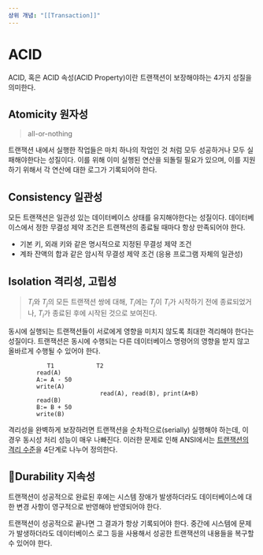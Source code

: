 ```yaml
---
상위 개념: "[[Transaction]]"
---
```

# ACID
ACID, 혹은 ACID 속성(ACID Property)이란 트랜잭션이 보장해야하는 4가지 성질을 의미한다.

## Atomicity 원자성
> all-or-nothing

트랜잭션 내에서 실행한 작업들은 마치 하나의 작업인 것 처럼 모두 성공하거나 모두 실패해야한다는 성질이다. 이를 위해 이미 실행된 연산을 되돌릴 필요가 있으며, 이를 지원하기 위해서 각 연산에 대한 로그가 기록되어야 한다.

## Consistency 일관성
모든 트랜잭션은 일관성 있는 데이터베이스 상태를 유지해야한다는 성질이다. 데이터베이스에서 정한 무결성 제약 조건은 트랜잭션의 종료될 때마다 항상 만족되어야 한다.

* 기본 키, 외래 키와 같은 명시적으로 지정된 무결성 제약 조건
* 계좌 잔액의 합과 같은 암시적 무결성 제약 조건 (응용 프로그램 자체의 일관성)

## Isolation 격리성, 고립성
> $T_i$와 $T_j$의 모든 트랜잭션 쌍에 대해, $T_i$에는 $T_j$이 $T_i$가 시작하기 전에 종료되었거나, $T_i$가 종료된 후에 시작된 것으로 보여진다.

동시에 실행되는 트랜잭션들이 서로에게 영향을 미치지 않도록 최대한 격리해야 한다는 성질이다. 트랜잭션은 동시에 수행되는 다른 데이터베이스 명령어의 영향을 받지 않고 올바르게 수행될 수 있어야 한다.




			   T1            T2
			read(A)
			A:= A - 50
			write(A)
			                  read(A), read(B), print(A+B)
			read(B)
			B:= B + 50
			write(B)



격리성을 완벽하게 보장하려면 트랜잭션을 순차적으로(serially) 실행해야 하는데, 이 경우 동시성 처리 성능이 매우 나빠진다. 이러한 문제로 인해 ANSI에서는 [트랜잭션의 격리 수준](Isolation/Isolation%20Level.md)을 4단계로 나누어 정의한다.

## Durability 지속성
트랜잭션이 성공적으로 완료된 후에는 시스템 장애가 발생하더라도 데이터베이스에 대한 변경 사항이 영구적으로 반영해야 반영되어야 한다.

트랜잭션이 성공적으로 끝나면 그 결과가 항상 기록되어야 한다. 중간에 시스템에 문제가 발생하더라도 데이터베이스 로그 등을 사용해서 성공한 트랜잭션의 내용들을 복구할 수 있어야 한다.

